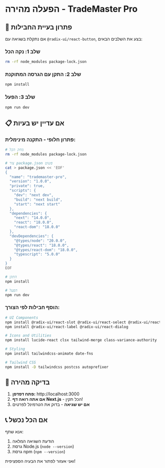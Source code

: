 # הפעלה מהירה - TradeMaster Pro

## 🚀 פתרון בעיית החבילות

אם נתקלת בשגיאה עם `@radix-ui/react-button`, בצע את השלבים הבאים:

### שלב 1: נקה הכל
```bash
rm -rf node_modules package-lock.json
```

### שלב 2: התקן עם הגרסה המתוקנת
```bash
npm install
```

### שלב 3: הפעל
```bash
npm run dev
```

## 📋 אם עדיין יש בעיות

### פתרון חלופי - התקנה מינימלית:
```bash
# מחק הכל
rm -rf node_modules package-lock.json

# צור package.json פשוט
cat > package.json << 'EOF'
{
  "name": "trademaster-pro",
  "version": "1.0.0",
  "private": true,
  "scripts": {
    "dev": "next dev",
    "build": "next build",
    "start": "next start"
  },
  "dependencies": {
    "next": "14.0.0",
    "react": "18.0.0",
    "react-dom": "18.0.0"
  },
  "devDependencies": {
    "@types/node": "20.0.0",
    "@types/react": "18.0.0",
    "@types/react-dom": "18.0.0",
    "typescript": "5.0.0"
  }
}
EOF

# התקן
npm install

# הפעל
npm run dev
```

### הוסף חבילות לפי הצורך:
```bash
# UI Components
npm install @radix-ui/react-slot @radix-ui/react-select @radix-ui/react-switch
npm install @radix-ui/react-label @radix-ui/react-dialog

# Icons and Utilities
npm install lucide-react clsx tailwind-merge class-variance-authority

# Styling
npm install tailwindcss-animate date-fns

# Tailwind CSS
npm install -D tailwindcss postcss autoprefixer
```

## 🎯 בדיקה מהירה

1. **פתח דפדפן:** http://localhost:3000
2. **אם אתה רואה דף Next.js** - הכל תקין!
3. **אם יש שגיאה** - בדוק את הטרמינל לפרטים

## 📞 אם הכל נכשל

אנא שתף:
1. הודעת השגיאה המלאה
2. גרסת Node.js (`node --version`)
3. גרסת npm (`npm --version`)

ואני אעזור לפתור את הבעיה הספציפית!
